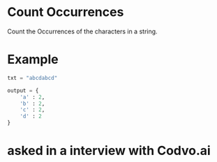 # Count Occurrences

Count the Occurrences of the characters in a string.

# Example

```python
txt = "abcdabcd"

output = {
    'a' : 2,
    'b' : 2,
    'c' : 2,
    'd' : 2
}
```


# asked in a interview with Codvo.ai